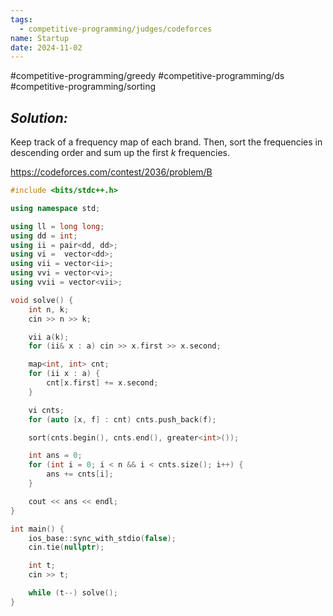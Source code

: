 ```yaml
---
tags:
  - competitive-programming/judges/codeforces
name: Startup
date: 2024-11-02
---
```

#competitive-programming/greedy #competitive-programming/ds #competitive-programming/sorting 
## _Solution:_
Keep track of a frequency map of each brand. Then, sort the frequencies in descending order and sum up the first $k$ frequencies.

https://codeforces.com/contest/2036/problem/B
```cpp
#include <bits/stdc++.h>

using namespace std;

using ll = long long;
using dd = int;
using ii = pair<dd, dd>;
using vi =  vector<dd>;
using vii = vector<ii>;
using vvi = vector<vi>;
using vvii = vector<vii>;

void solve() {
    int n, k;
    cin >> n >> k;

    vii a(k);
    for (ii& x : a) cin >> x.first >> x.second;

    map<int, int> cnt;
    for (ii x : a) {
        cnt[x.first] += x.second;
    }

    vi cnts;
    for (auto [x, f] : cnt) cnts.push_back(f);

    sort(cnts.begin(), cnts.end(), greater<int>());

    int ans = 0;
    for (int i = 0; i < n && i < cnts.size(); i++) {
        ans += cnts[i];
    }

    cout << ans << endl;
}

int main() {
    ios_base::sync_with_stdio(false);
    cin.tie(nullptr);

    int t;
    cin >> t;

    while (t--) solve();
}
```